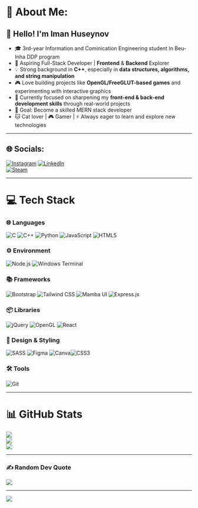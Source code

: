 # 💫 About Me:
## 👋 Hello! I'm Iman Huseynov  
- 🎓 3rd-year Information and Cominication Engineering student In Beu-Inha DDP program 
- 🚀 Aspiring Full-Stack Developer | **Frontend** & **Backend** Explorer  
- 💡 Strong background in **C++**, especially in **data structures, algorithms, and string manipulation**  
- 🎮 Love building projects like **OpenGL/FreeGLUT-based games** and experimenting with interactive graphics  
- 🌱 Currently focused on sharpening my **front-end & back-end development skills** through real-world projects  
- 🎯 Goal: Become a skilled MERN stack developer
- 🐱 Cat lover | 🎮 Gamer | ⚡ Always eager to learn and explore new technologies  

---

## 🌐 Socials:
[![Instagram](https://img.shields.io/badge/Instagram-%23E4405F.svg?logo=Instagram&logoColor=white)](https://www.instagram.com/huseynofh06?igsh=MTc1MXQ0MmNhOHkzNw==) 
[![LinkedIn](https://img.shields.io/badge/LinkedIn-%230077B5.svg?logo=linkedin&logoColor=white)](https://www.linkedin.com/in/iman-hüseynov-630213327/)  
[![Steam](https://img.shields.io/badge/Steam-%23000000.svg?logo=steam&logoColor=white)]([https://steamcommunity.com/id/YOURSTEAMID](https://steamcommunity.com/profiles/76561199505701971))


---

# 💻 Tech Stack

### 🌐 Languages
![C](https://img.shields.io/badge/c-%2300599C.svg?style=for-the-badge&logo=c&logoColor=white)  ![C++](https://img.shields.io/badge/c++-%2300599C.svg?style=for-the-badge&logo=c%2B%2B&logoColor=white)  ![Python](https://img.shields.io/badge/python-3670A0?style=for-the-badge&logo=python&logoColor=ffdd54)  ![JavaScript](https://img.shields.io/badge/javascript-%23323330.svg?style=for-the-badge&logo=javascript&logoColor=%23F7DF1E)  ![HTML5](https://img.shields.io/badge/html5-%23E34F26.svg?style=for-the-badge&logo=html5&logoColor=white) 


### ⚙️ Environment
![Node.js](https://img.shields.io/badge/Node.js-339933.svg?style=for-the-badge&logo=node.js&logoColor=white)   ![Windows Terminal](https://img.shields.io/badge/Windows%20Terminal-%234D4D4D.svg?style=for-the-badge&logo=windows-terminal&logoColor=white)  

### 📚 Frameworks
![Bootstrap](https://img.shields.io/badge/bootstrap-%238511FA.svg?style=for-the-badge&logo=bootstrap&logoColor=white)   ![Tailwind CSS](https://img.shields.io/badge/Tailwind_CSS-38B2AC.svg?style=for-the-badge&logo=tailwind-css&logoColor=white)  ![Mamba UI](https://img.shields.io/badge/Mamba_UI-6D28D9.svg?style=for-the-badge&logo=mambaui&logoColor=white)  ![Express.js](https://img.shields.io/badge/Express.js-000000.svg?style=for-the-badge&logo=express&logoColor=white)


### 📦 Libraries
![jQuery](https://img.shields.io/badge/jQuery-0769AD.svg?style=for-the-badge&logo=jquery&logoColor=white)   ![OpenGL](https://img.shields.io/badge/OpenGL-5586A4.svg?style=for-the-badge&logo=opengl&logoColor=white)  ![React](https://img.shields.io/badge/React-61DAFB.svg?style=for-the-badge&logo=react&logoColor=black)  

### 🎨 Design & Styling
![SASS](https://img.shields.io/badge/SASS-hotpink.svg?style=for-the-badge&logo=SASS&logoColor=white)   ![Figma](https://img.shields.io/badge/Figma-F24E1E.svg?style=for-the-badge&logo=figma&logoColor=white)   ![Canva](https://img.shields.io/badge/Canva-%2300C4CC.svg?style=for-the-badge&logo=Canva&logoColor=white)![CSS3](https://img.shields.io/badge/css3-%231572B6.svg?style=for-the-badge&logo=css3&logoColor=white)    

### 🛠️ Tools
![Git](https://img.shields.io/badge/Git-F05032.svg?style=for-the-badge&logo=git&logoColor=white)  

---

# 📊 GitHub Stats
![](https://github-readme-stats.vercel.app/api?username=Iman060&theme=blue_navy&hide_border=true&include_all_commits=false&count_private=false)<br/>
![](https://github-readme-streak-stats.herokuapp.com/?user=Iman060&theme=blue_navy&hide_border=true)<br/>
![](https://github-readme-stats.vercel.app/api/top-langs/?username=Iman060&theme=blue_navy&hide_border=true&include_all_commits=false&count_private=false&layout=compact)  

---

### ✍️ Random Dev Quote
![](https://quotes-github-readme.vercel.app/api?type=horizontal&theme=radical)

---

[![](https://visitcount.itsvg.in/api?id=Iman060&icon=0&color=0)](https://visitcount.itsvg.in)

<!-- Proudly created with GPRM ( https://gprm.itsvg.in ) -->
